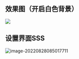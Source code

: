 ## 效果图（开启白色背景）

![](C:\Users\gkhcsc\source\repos\时钟2\效果图.png)

## 设置界面SSS

![image-20220828085017711](C:\Users\gkhcsc\AppData\Roaming\Typora\typora-user-images\image-20220828085017711.png)